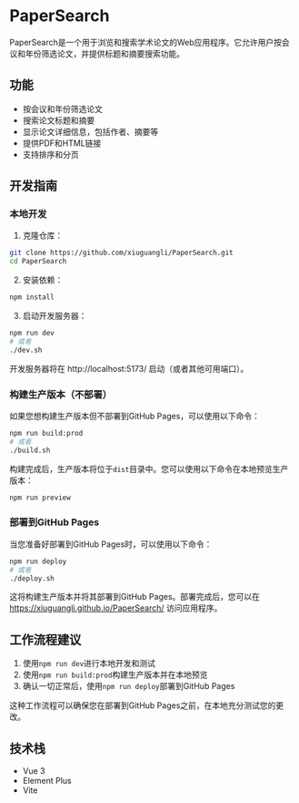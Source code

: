 # PaperSearch

PaperSearch是一个用于浏览和搜索学术论文的Web应用程序。它允许用户按会议和年份筛选论文，并提供标题和摘要搜索功能。

## 功能

- 按会议和年份筛选论文
- 搜索论文标题和摘要
- 显示论文详细信息，包括作者、摘要等
- 提供PDF和HTML链接
- 支持排序和分页

## 开发指南

### 本地开发

1. 克隆仓库：

```bash
git clone https://github.com/xiuguangli/PaperSearch.git
cd PaperSearch
```

2. 安装依赖：

```bash
npm install
```

3. 启动开发服务器：

```bash
npm run dev
# 或者
./dev.sh
```

开发服务器将在 http://localhost:5173/ 启动（或者其他可用端口）。

### 构建生产版本（不部署）

如果您想构建生产版本但不部署到GitHub Pages，可以使用以下命令：

```bash
npm run build:prod
# 或者
./build.sh
```

构建完成后，生产版本将位于`dist`目录中。您可以使用以下命令在本地预览生产版本：

```bash
npm run preview
```

### 部署到GitHub Pages

当您准备好部署到GitHub Pages时，可以使用以下命令：

```bash
npm run deploy
# 或者
./deploy.sh
```

这将构建生产版本并将其部署到GitHub Pages。部署完成后，您可以在 https://xiuguangli.github.io/PaperSearch/ 访问应用程序。

## 工作流程建议

1. 使用`npm run dev`进行本地开发和测试
2. 使用`npm run build:prod`构建生产版本并在本地预览
3. 确认一切正常后，使用`npm run deploy`部署到GitHub Pages

这种工作流程可以确保您在部署到GitHub Pages之前，在本地充分测试您的更改。

## 技术栈

- Vue 3
- Element Plus
- Vite
